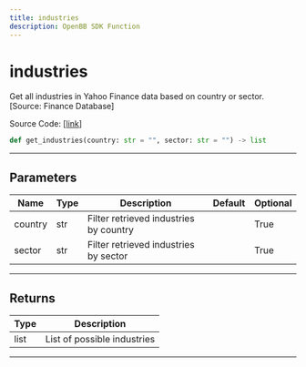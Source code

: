 ```yaml
---
title: industries
description: OpenBB SDK Function
---
```


# industries

Get all industries in Yahoo Finance data based on country or sector. [Source: Finance Database]

Source Code: [[link](https://github.com/OpenBB-finance/OpenBBTerminal/tree/main/openbb_terminal/stocks/sector_industry_analysis/financedatabase_model.py#L69)]

```python
def get_industries(country: str = "", sector: str = "") -> list
```

---

## Parameters

| Name | Type | Description | Default | Optional |
| ---- | ---- | ----------- | ------- | -------- |
| country | str | Filter retrieved industries by country |  | True |
| sector | str | Filter retrieved industries by sector |  | True |


---

## Returns

| Type | Description |
| ---- | ----------- |
| list | List of possible industries |
---

